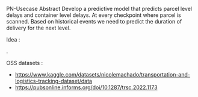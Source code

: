 PN-Usecase
Abstract
Develop a predictive model that predicts parcel level delays and container level delays. At every checkpoint where parcel is scanned. Based on historical events we need to predict the duration of delivery for the next level.


Idea : 

.

OSS datasets : 

- https://www.kaggle.com/datasets/nicolemachado/transportation-and-logistics-tracking-dataset/data
- https://pubsonline.informs.org/doi/10.1287/trsc.2022.1173
